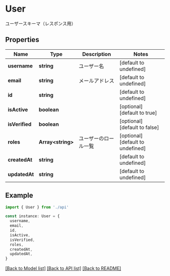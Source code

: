 # User

ユーザースキーマ（レスポンス用）

## Properties

| Name           | Type                    | Description          | Notes                             |
| -------------- | ----------------------- | -------------------- | --------------------------------- |
| **username**   | **string**              | ユーザー名           | [default to undefined]            |
| **email**      | **string**              | メールアドレス       | [default to undefined]            |
| **id**         | **string**              |                      | [default to undefined]            |
| **isActive**   | **boolean**             |                      | [optional] [default to true]      |
| **isVerified** | **boolean**             |                      | [optional] [default to false]     |
| **roles**      | **Array&lt;string&gt;** | ユーザーのロール一覧 | [optional] [default to undefined] |
| **createdAt**  | **string**              |                      | [default to undefined]            |
| **updatedAt**  | **string**              |                      | [default to undefined]            |

## Example

```typescript
import { User } from './api'

const instance: User = {
  username,
  email,
  id,
  isActive,
  isVerified,
  roles,
  createdAt,
  updatedAt,
}
```

[[Back to Model list]](../README.md#documentation-for-models) [[Back to API list]](../README.md#documentation-for-api-endpoints) [[Back to README]](../README.md)
